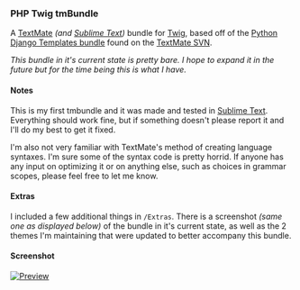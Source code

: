 ### PHP Twig tmBundle

A [TextMate][1] _(and [Sublime Text][2])_ bundle for [Twig][3], based off of the [Python Django Templates bundle][4] found on the [TextMate SVN][5].

_This bundle in it's current state is pretty bare. I hope to expand it in the future but for the time being this is what I have._


#### Notes

This is my first tmbundle and it was made and tested in [Sublime Text][2]. Everything should work fine, but if something doesn't please report it and I'll do my best to get it fixed.

I'm also not very familiar with TextMate's method of creating language syntaxes. I'm sure some of the syntax code is pretty horrid. If anyone has any input on optimizing it or on anything else, such as choices in grammar scopes, please feel free to let me know.


#### Extras

I included a few additional things in `/Extras`. There is a screenshot _(same one as displayed below)_ of the bundle in it's current state, as well as the 2 themes I'm maintaining that were updated to better accompany this bundle.


#### Screenshot

[![Preview](http://github.com/Anomareh/PHP-Twig.tmbundle/raw/master/Extras/screens/small.jpg)][6]


[1]: http://macromates.com/
[2]: http://www.sublimetext.com/
[3]: http://www.twig-project.org/
[4]: http://svn.textmate.org/trunk/Bundles/Python%20Django%20Templates.tmbundle/
[5]: http://svn.textmate.org/
[6]: http://github.com/Anomareh/PHP-Twig.tmbundle/raw/master/Extras/screens/full.jpg